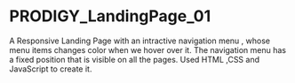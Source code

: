 # PRODIGY_LandingPage_01
A Responsive Landing Page with an intractive navigation menu , whose menu items changes color when we hover over it. The navigation menu has a fixed position that is visible on all the pages. Used HTML ,CSS and JavaScript to create it.
